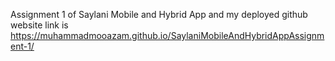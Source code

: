 Assignment 1 of Saylani Mobile and Hybrid App and my deployed github website link is https://muhammadmooazam.github.io/SaylaniMobileAndHybridAppAssignment-1/
